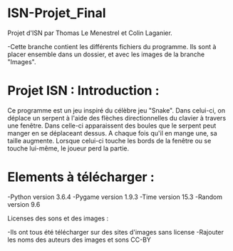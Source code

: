 # ISN-Projet_Final
Projet d'ISN par Thomas Le Menestrel et Colin Laganier.

-Cette branche contient les différents fichiers du programme. Ils sont à placer ensemble dans un dossier, et avec les images de la branche "Images".

# Projet ISN : Introduction :

Ce programme est un jeu inspiré du célèbre jeu "Snake". Dans celui-ci, on déplace un serpent à l'aide des flèches directionnelles du clavier à travers une fenêtre. Dans celle-ci apparaissent des boules que le serpent peut manger en se déplaceant dessus. A chaque fois qu'il en mange une, sa taille augmente. Lorsque celui-ci touche les bords de la fenêtre ou se touche lui-même, le joueur perd la partie.

# Elements à télécharger :

-Python version 3.6.4
-Pygame version 1.9.3 
-Time version 15.3
-Random version 9.6

Licenses des sons et des images :

-Ils ont tous été télécharger sur des sites d'images sans license
-Rajouter les noms des auteurs des images et sons CC-BY


